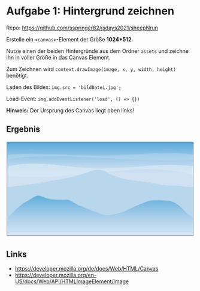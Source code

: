 # Aufgabe 1: Hintergrund zeichnen

Repo: https://github.com/sspringer82/jsdays2021/sheepNrun

Erstelle ein `<canvas>`-Element der Größe **1024\*512**.

Nutze einen der beiden Hintergründe aus dem Ordner `assets` und zeichne ihn in voller Größe in das Canvas Element.

Zum Zeichnen wird `context.drawImage(image, x, y, width, height)` benötigt.

Laden des Bildes: `img.src = 'bildDatei.jpg';`

Load-Event: `img.addEventListener('load', () => {})`

**Hinweis:** Der Ursprung des Canvas liegt oben links!

## Ergebnis

![](Aufgabe1.png)

## Links

- https://developer.mozilla.org/de/docs/Web/HTML/Canvas
- https://developer.mozilla.org/en-US/docs/Web/API/HTMLImageElement/Image
